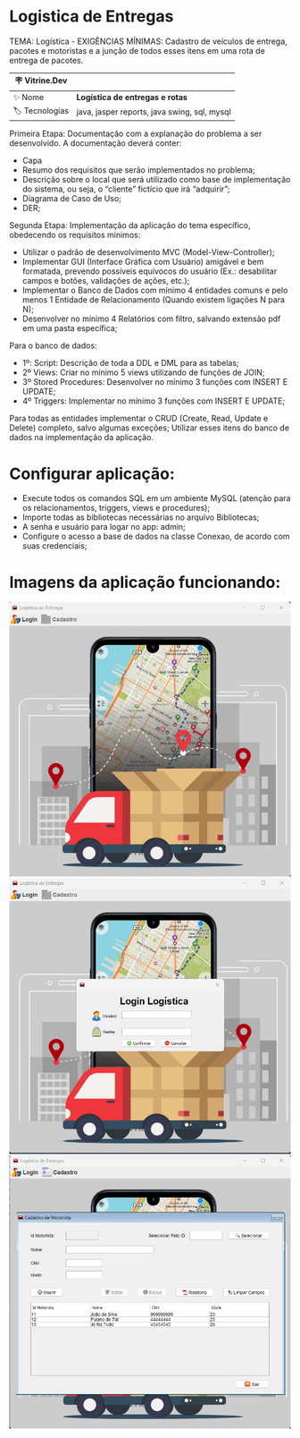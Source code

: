 # Logistica de Entregas

TEMA: Logística - EXIGÊNCIAS MÍNIMAS: Cadastro de veículos de entrega, pacotes e motoristas e a junção de todos esses itens em uma rota de entrega de pacotes.

| :placard: Vitrine.Dev |     |
| -------------  | --- |
| :sparkles: Nome        | **Logística de entregas e rotas**
| :label: Tecnologias | java, jasper reports, java swing, sql, mysql

Primeira Etapa: Documentação com a explanação do problema a ser desenvolvido. A documentação deverá conter:
* Capa
* Resumo dos requisitos que serão implementados no problema;
* Descrição sobre o local que será utilizado como base de implementação do sistema, ou seja, o “cliente” fictício que irá “adquirir”;
* Diagrama de Caso de Uso;
* DER;

Segunda Etapa: Implementação da aplicação do tema específico, obedecendo os requisitos mínimos:

* Utilizar o padrão de desenvolvimento MVC (Model-View-Controller);
* Implementar GUI (Interface Gráfica com Usuário) amigável e bem formatada, prevendo possíveis equívocos do usuário (Ex.: desabilitar campos e botões, validações de ações, etc.);
* Implementar o Banco de Dados com mínimo 4 entidades comuns e pelo menos 1 Entidade de Relacionamento (Quando existem ligações N para N);
* Desenvolver no mínimo 4 Relatórios com filtro, salvando extensão pdf em uma pasta específica;

Para o banco de dados:

* 1º: Script: Descrição de toda a DDL e DML para as tabelas;
* 2º Views: Criar no mínimo 5 views utilizando de funções de JOIN;
* 3º Stored Procedures: Desenvolver no mínimo 3 funções com INSERT E UPDATE;
* 4º Triggers: Implementar no mínimo 3 funções com INSERT E UPDATE;

Para todas as entidades implementar o CRUD (Create, Read, Update e Delete) completo, salvo algumas exceções;
Utilizar esses itens do banco de dados na implementação da aplicação.

# Configurar aplicação:

* Execute todos os comandos SQL em um ambiente MySQL (atenção para os relacionamentos, triggers, views e procedures);
* Importe todas as bibliotecas necessárias no arquivo Bibliotecas;
* A senha e usuário para logar no app: admin;
* Configure o acesso a base de dados na classe Conexao, de acordo com suas credenciais;

# Imagens da aplicação funcionando:

![alt text](https://github.com/alissonjaques/logistica-de-entregas-e-rotas/blob/main/Imagens/principal.png#vitrinedev)
![alt text](https://github.com/alissonjaques/logistica-de-entregas-e-rotas/blob/main/Imagens/login.png#vitrinedev)
![alt text](https://github.com/alissonjaques/logistica-de-entregas-e-rotas/blob/main/Imagens/cadastro.png#vitrinedev)
